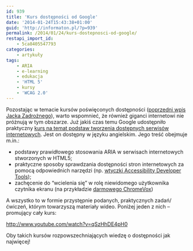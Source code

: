```yaml
---
id: 939
title: 'Kurs dostępności od Google'
date: '2014-01-24T15:43:38+01:00'
guid: 'http://informaton.pl/?p=939'
permalink: /2014/01/24/kurs-dostepnosci-od-google/
restapi_import_id:
    - 5ca8405547793
categories:
    - artykuły
tags:
    - ARIA
    - e-learning
    - edukacja
    - 'HTML 5'
    - kursy
    - 'WCAG 2.0'
---
```


Pozostając w temacie kursów poświęconych dostępności ([poprzedni wpis Jacka Zadrożnego](http://informaton.pl/?p=936)), warto wspomnieć, że również giganci internetowi nie próżnują w tym obszarze. Już jakiś czas temu Google udostępniło praktyczny [kurs na temat podstaw tworzenia dostępnych serwisów internetowych](https://webaccessibility.withgoogle.com/course). Jest on dostępny w języku angielskim. Jego treść obejmuje m.in.:

- podstawy prawidłowego stosowania ARIA w serwisach internetowych stworzonych w HTML5;
- praktyczne sposoby sprawdzania dostępności stron internetowych za pomocą odpowiednich narzędzi (np. [wtyczki Accessibility Developer Tools](https://chrome.google.com/webstore/detail/accessibility-developer-t/fpkknkljclfencbdbgkenhalefipecmb));
- zachęcenie do “wcielenia się” w rolę niewidomego użytkownika czytnika ekranu (na przykładzie [darmowego ChromeVox](https://chrome.google.com/webstore/detail/chromevox/kgejglhpjiefppelpmljglcjbhoiplfn))

A wszystko to w formie przystępnie podanych, praktycznych zadań/ćwiczeń, którym towarzyszą materiały wideo. Poniżej jeden z nich – promujący cały kurs:

http://www.youtube.com/watch?v=qSzHhDE4pH0

Oby takich kursów rozpowszechniających wiedzę o dostępności jak najwięcej!
